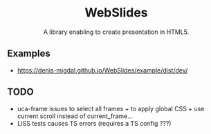 <div align="center">
  <h1>WebSlides</h1>

  <p>A library enabling to create presentation in HTML5. </p>
</div>

## Examples

- https://denis-migdal.github.io/WebSlides/example/dist/dev/

## TODO

- uca-frame issues to select all frames + to apply global CSS + use current scroll instead of current_frame...
- LISS tests causes TS errors (requires a TS config ???)